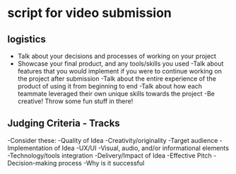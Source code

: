 # script for video submission

## logistics
- Talk about your decisions and processes of working on your project
- Showcase your final product, and any tools/skills you used
-Talk about features that you would implement if you were to continue working on the project after submission
-Talk about the entire experience of the product of using it from beginning to end
-Talk about how each teammate leveraged their own unique skills towards the project
-Be creative! Throw some fun stuff in there!

## Judging Criteria - Tracks
-Consider these:
  -Quality of Idea
  -Creativity/originality
  -Target audience
-Implementation of Idea
  -UX/UI
  -Visual, audio, and/or informational elements
  -Technology/tools integration
-Delivery/Impact of Idea
  -Effective Pitch
  -Decision-making process
  -Why is it successful
